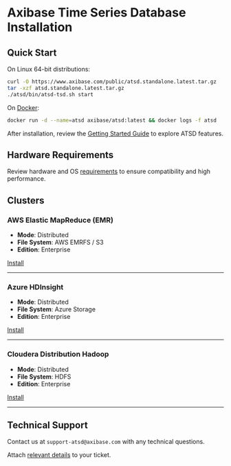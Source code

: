 # Axibase Time Series Database Installation

## Quick Start

On Linux 64-bit distributions:

```bash
curl -O https://www.axibase.com/public/atsd.standalone.latest.tar.gz
tar -xzf atsd.standalone.latest.tar.gz
./atsd/bin/atsd-tsd.sh start
```

On [Docker](docker.md):

```bash
docker run -d --name=atsd axibase/atsd:latest && docker logs -f atsd
```

After installation, review the [Getting Started Guide](../tutorials/getting-started.md) to explore ATSD features.

## Hardware Requirements

Review hardware and OS [requirements](./requirements.md) to ensure compatibility and high performance.

## Clusters

### AWS Elastic MapReduce (EMR)

* **Mode**: Distributed
* **File System**: AWS EMRFS / S3
* **Edition**: Enterprise

[Install](./aws-emr-s3.md)

---

### Azure HDInsight

* **Mode**: Distributed
* **File System**: Azure Storage
* **Edition**: Enterprise

[Install](./azure-hdinsight.md)

---

### Cloudera Distribution Hadoop

* **Mode**: Distributed
* **File System**: HDFS
* **Edition**: Enterprise

[Install](./cloudera.md)

---

## Technical Support

Contact us at `support-atsd@axibase.com` with any technical questions.

Attach [relevant details](../administration/support.md) to your ticket.
